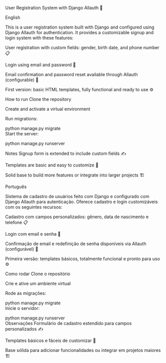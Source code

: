 User Registration System with Django Allauth 🚀



English


This is a user registration system built with Django and configured using Django Allauth for authentication.
It provides a customizable signup and login system with these features:

User registration with custom fields: gender, birth date, and phone number 📋

Login using email and password 🔐

Email confirmation and password reset available through Allauth (configurable) 📧

First version: basic HTML templates, fully functional and ready to use ⚙️

How to run
Clone the repository

Create and activate a virtual environment

Run migrations:


python manage.py migrate  
Start the server:


python manage.py runserver  

Notes
Signup form is extended to include custom fields ✍️

Templates are basic and easy to customize 🎨

Solid base to build more features or integrate into larger projects 🏗️



Português


Sistema de cadastro de usuários feito com Django e configurado com Django Allauth para autenticação.
Oferece cadastro e login customizáveis com os seguintes recursos:

Cadastro com campos personalizados: gênero, data de nascimento e telefone 📋

Login com email e senha 🔐

Confirmação de email e redefinição de senha disponíveis via Allauth (configurável) 📧

Primeira versão: templates básicos, totalmente funcional e pronto para uso ⚙️

Como rodar
Clone o repositório

Crie e ative um ambiente virtual

Rode as migrações:


python manage.py migrate  
Inicie o servidor:


python manage.py runserver  
Observações
Formulário de cadastro estendido para campos personalizados ✍️

Templates básicos e fáceis de customizar 🎨

Base sólida para adicionar funcionalidades ou integrar em projetos maiores 🏗️
